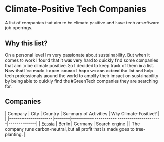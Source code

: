 # Climate-Positive Tech Companies

A list of companies that aim to be climate positive and have tech or software job openings.

## Why this list?

On a personal level I'm very passionate about sustainability.
But when it comes to work I found that it was very hard to quickly find some companies that aim to be climate positive.
So I decided to keep track of them in a list.
Now that I've made it open-source I hope we can extend the list and help tech professionals around the world to amplify their impact on sustainability by being able to quickly find the #GreenTech companies they are searching for.

## Companies

| Company              | City   | Country | Summary of Activities          | Why Climate-Positive? | |
|----------------------|--------|-----------------------|----------------------|--------------|
| [Ecosia](ecosia.org) | Berlin | Germany | Search engine |  | The company runs carbon-neutral, but all profit that is made goes to tree-planting. |
